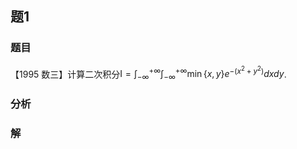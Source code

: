## 题1
### 题目
【1995 数三】计算二次积分$\mathrm{I} = {\int }_{-\infty }^{+\infty }{\int }_{-\infty }^{+\infty }\min \{ x, y\} {e}^{-( {{x}^{2} + {y}^{2}}) }{dxdy}$.
### 分析

### 解